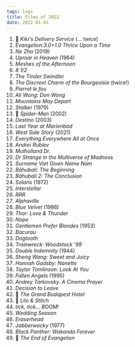 ```yaml
---
tags: logs
title: Films of 2022
date: 2022-01-01
---
```


1. 🔁 *Kiki's Delivery Service* (... twice)
2. *Evangelion:3.0+1.0 Thrice Upon a Time*
3. *Ne Zha* (2019)
4. *Uproar in Heaven* (1964)
5. *Meshes of the Afternoon*
6. *8 1/2*
7. *The Tinder Swindler*
8. *The Discreet Charm of the Bourgeoisie* (twice!)
9. *Pierrot le fou*
10. *Ali Wong: Don Wong*
11. *Mountains May Depart*
12. *Stalker* (1979)
13. 🔁 *Spider-Man* (2002)
14. *Destino* (2003)
15. *Last Year at Marienbad*
16. *West Side Story* (2021)
17. *Everything Everywhere All at Once*
18. *Andrei Rublev*
19. *Mulholland Dr.*
20. *Dr Strange in the Multiverse of Madness*
21. *Surname Viet Given Name Nam*
22. *Bāhubali: The Beginning*
23. *Bāhubali 2: The Conclusion*
24. *Solaris* (1972)
25. *Interstellar*
26. *RRR*
27. *Alphaville*
28. *Blue Velvet* (1986)
29. *Thor: Love & Thunder*
30. *Nope*
31. *Gentlemen Prefer Blondes* (1953)
32. *Bacurau*
33. *Dogtooth*
34. *Trainwreck: Woodstock ‘99*
35. *Double Indemnity* (1944)
36. *Sheng Wang: Sweet and Juicy*
37. *Hannah Gadsby: Nanette*
38. *Taylor Tomlinson: Look At You*
39. *Fallen Angels* (1995)
40. *Andrey Tarkovsky. A Cinema Prayer*
41. *Decision to Leave*
42. 🔁 *The Grand Budapest Hotel*
43. 🔁 *Lilo & Stitch*
44. *tick, tick… BOOM!*
45. *Wedding Season*
46. *Eraserhead*
47. *Jabberwocky* (1977)
48. *Black Panther: Wakanda Forever*
49. 🔁 *The End of Evangelion*
